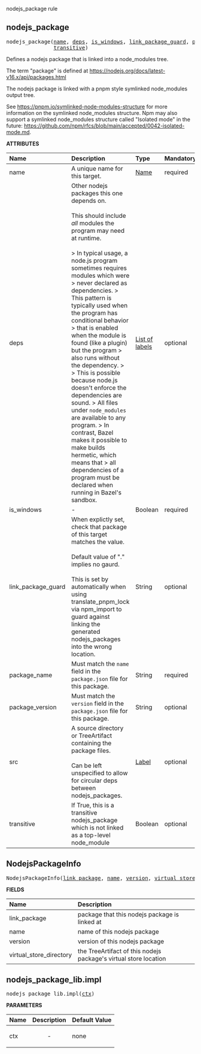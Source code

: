 <!-- Generated with Stardoc: http://skydoc.bazel.build -->

nodejs_package rule

<a id="#nodejs_package"></a>

## nodejs_package

<pre>
nodejs_package(<a href="#nodejs_package-name">name</a>, <a href="#nodejs_package-deps">deps</a>, <a href="#nodejs_package-is_windows">is_windows</a>, <a href="#nodejs_package-link_package_guard">link_package_guard</a>, <a href="#nodejs_package-package_name">package_name</a>, <a href="#nodejs_package-package_version">package_version</a>, <a href="#nodejs_package-src">src</a>,
               <a href="#nodejs_package-transitive">transitive</a>)
</pre>

Defines a nodejs package that is linked into a node_modules tree.

The term "package" is defined at
<https://nodejs.org/docs/latest-v16.x/api/packages.html>

The nodejs package is linked with a pnpm style symlinked node_modules output tree.

See https://pnpm.io/symlinked-node-modules-structure for more information on
the symlinked node_modules structure.
Npm may also support a symlinked node_modules structure called
"Isolated mode" in the future:
https://github.com/npm/rfcs/blob/main/accepted/0042-isolated-mode.md.


**ATTRIBUTES**


| Name  | Description | Type | Mandatory | Default |
| :------------- | :------------- | :------------- | :------------- | :------------- |
| <a id="nodejs_package-name"></a>name |  A unique name for this target.   | <a href="https://bazel.build/docs/build-ref.html#name">Name</a> | required |  |
| <a id="nodejs_package-deps"></a>deps |  Other nodejs packages this one depends on.<br><br>        This should include *all* modules the program may need at runtime.<br><br>        &gt; In typical usage, a node.js program sometimes requires modules which were         &gt; never declared as dependencies.         &gt; This pattern is typically used when the program has conditional behavior         &gt; that is enabled when the module is found (like a plugin) but the program         &gt; also runs without the dependency.         &gt;          &gt; This is possible because node.js doesn't enforce the dependencies are sound.         &gt; All files under <code>node_modules</code> are available to any program.         &gt; In contrast, Bazel makes it possible to make builds hermetic, which means that         &gt; all dependencies of a program must be declared when running in Bazel's sandbox.   | <a href="https://bazel.build/docs/build-ref.html#labels">List of labels</a> | optional | [] |
| <a id="nodejs_package-is_windows"></a>is_windows |  -   | Boolean | required |  |
| <a id="nodejs_package-link_package_guard"></a>link_package_guard |  When explictly set, check that package of this target matches         the value.<br><br>        Default value of "." implies no gaurd.<br><br>        This is set by automatically when using translate_pnpm_lock via npm_import         to guard against linking the generated nodejs_packages into the wrong         location.   | String | optional | "." |
| <a id="nodejs_package-package_name"></a>package_name |  Must match the <code>name</code> field in the <code>package.json</code> file for this package.   | String | required |  |
| <a id="nodejs_package-package_version"></a>package_version |  Must match the <code>version</code> field in the <code>package.json</code> file for this package.   | String | optional | "0.0.0" |
| <a id="nodejs_package-src"></a>src |  A source directory or TreeArtifact containing the package files.<br><br>Can be left unspecified to allow for circular deps between nodejs_packages.   | <a href="https://bazel.build/docs/build-ref.html#labels">Label</a> | optional | None |
| <a id="nodejs_package-transitive"></a>transitive |  If True, this is a transitive nodejs_package which is not linked as a top-level node_module   | Boolean | optional | False |


<a id="#NodejsPackageInfo"></a>

## NodejsPackageInfo

<pre>
NodejsPackageInfo(<a href="#NodejsPackageInfo-link_package">link_package</a>, <a href="#NodejsPackageInfo-name">name</a>, <a href="#NodejsPackageInfo-version">version</a>, <a href="#NodejsPackageInfo-virtual_store_directory">virtual_store_directory</a>)
</pre>



**FIELDS**


| Name  | Description |
| :------------- | :------------- |
| <a id="NodejsPackageInfo-link_package"></a>link_package |  package that this nodejs package is linked at    |
| <a id="NodejsPackageInfo-name"></a>name |  name of this nodejs package    |
| <a id="NodejsPackageInfo-version"></a>version |  version of this nodejs package    |
| <a id="NodejsPackageInfo-virtual_store_directory"></a>virtual_store_directory |  the TreeArtifact of this nodejs package's virtual store location    |


<a id="#nodejs_package_lib.impl"></a>

## nodejs_package_lib.impl

<pre>
nodejs_package_lib.impl(<a href="#nodejs_package_lib.impl-ctx">ctx</a>)
</pre>



**PARAMETERS**


| Name  | Description | Default Value |
| :------------- | :------------- | :------------- |
| <a id="nodejs_package_lib.impl-ctx"></a>ctx |  <p align="center"> - </p>   |  none |


